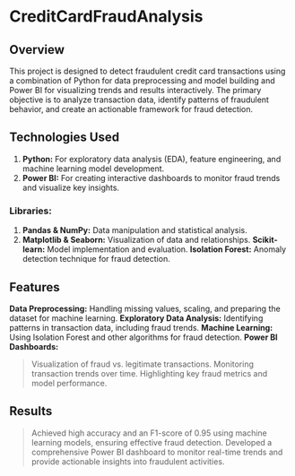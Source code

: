 # CreditCardFraudAnalysis

## Overview
This project is designed to detect fraudulent credit card transactions using a combination of Python for data preprocessing and model building and Power BI for visualizing trends and results interactively. The primary objective is to analyze transaction data, identify patterns of fraudulent behavior, and create an actionable framework for fraud detection.

## Technologies Used
1. **Python:** For exploratory data analysis (EDA), feature engineering, and machine learning model development.
2. **Power BI:** For creating interactive dashboards to monitor fraud trends and visualize key insights.
### Libraries:
1. **Pandas & NumPy:** Data manipulation and statistical analysis.
2. **Matplotlib & Seaborn:** Visualization of data and relationships.
**Scikit-learn:** Model implementation and evaluation.
**Isolation Forest:** Anomaly detection technique for fraud detection.

## Features
**Data Preprocessing:** Handling missing values, scaling, and preparing the dataset for machine learning.
**Exploratory Data Analysis:** Identifying patterns in transaction data, including fraud trends.
**Machine Learning:** Using Isolation Forest and other algorithms for fraud detection.
**Power BI Dashboards:**
> Visualization of fraud vs. legitimate transactions.
> Monitoring transaction trends over time.
> Highlighting key fraud metrics and model performance.

## Results
> Achieved high accuracy and an F1-score of 0.95 using machine learning models, ensuring effective fraud detection.
> Developed a comprehensive Power BI dashboard to monitor real-time trends and provide actionable insights into fraudulent activities.
